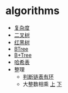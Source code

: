 # algorithms
+ [复杂度](complexity/complexity.md) 
+ [二叉树](https://www.jianshu.com/p/e1c9e27ceb2b) 
+ [红黑树](red-black-tree/red-black-tree.md)
+ [BTree](BTree/BTree.md)
+ [B+Tree](B+Tree/B+Tree.md) 
+ [哈希表](hashTable/hashTable.md) 
+ 整理
  + [判断链表有环](./arrange/判断链表有环.md)
  + 大整数相乘 [上](https://mp.weixin.qq.com/s/GA02XbRvMq0l6MZYeH-W3w) [下](https://mp.weixin.qq.com/s/lhCm_oq3QFx_yoFSNLaXng)

